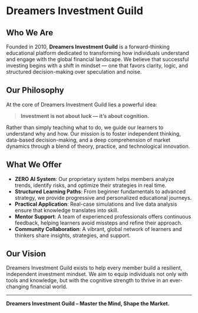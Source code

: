 # Dreamers Investment Guild

## Who We Are

Founded in 2010, **Dreamers Investment Guild** is a forward-thinking educational platform dedicated to transforming how individuals understand and engage with the global financial landscape. We believe that successful investing begins with a shift in mindset — one that favors clarity, logic, and structured decision-making over speculation and noise.

## Our Philosophy

At the core of Dreamers Investment Guild lies a powerful idea:  
> **Investment is not about luck — it’s about cognition.**  

Rather than simply teaching what to do, we guide our learners to understand why and how. Our mission is to foster independent thinking, data-based decision-making, and a deep comprehension of market dynamics through a blend of theory, practice, and technological innovation.

## What We Offer

- **ZERO AI System**: Our proprietary system helps members analyze trends, identify risks, and optimize their strategies in real time.
- **Structured Learning Paths**: From beginner fundamentals to advanced strategy, we provide progressive and personalized educational journeys.
- **Practical Application**: Real-case simulations and live data analysis ensure that knowledge translates into skill.
- **Mentor Support**: A team of experienced professionals offers continuous feedback, helping learners avoid missteps and refine their approach.
- **Community Collaboration**: A vibrant, global network of learners and thinkers share insights, strategies, and support.

## Our Vision

Dreamers Investment Guild exists to help every member build a resilient, independent investment mindset. We aim to equip individuals not only with tools and knowledge, but with the cognitive strength to thrive in an ever-changing financial world.

---

**Dreamers Investment Guild – Master the Mind, Shape the Market.**
